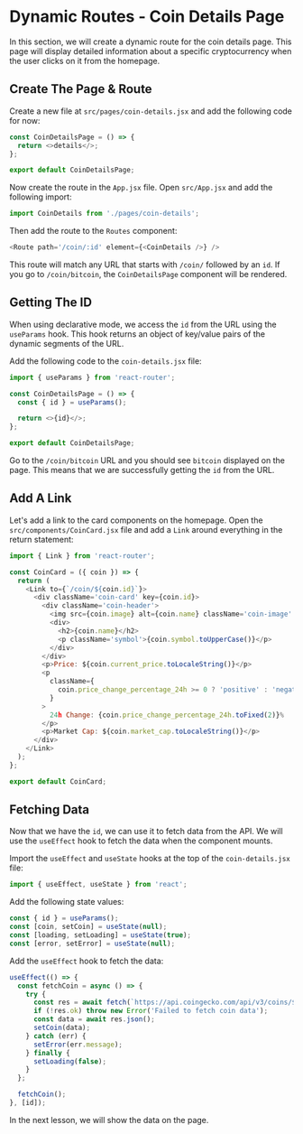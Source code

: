 # Dynamic Routes - Coin Details Page

In this section, we will create a dynamic route for the coin details page. This page will display detailed information about a specific cryptocurrency when the user clicks on it from the homepage.

## Create The Page & Route

Create a new file at `src/pages/coin-details.jsx` and add the following code for now:

```javascript
const CoinDetailsPage = () => {
  return <>details</>;
};

export default CoinDetailsPage;
```

Now create the route in the `App.jsx` file. Open `src/App.jsx` and add the following import:

```javascript
import CoinDetails from './pages/coin-details';
```

Then add the route to the `Routes` component:

```javascript
<Route path='/coin/:id' element={<CoinDetails />} />
```

This route will match any URL that starts with `/coin/` followed by an `id`.
If you go to `/coin/bitcoin`, the `CoinDetailsPage` component will be rendered.

## Getting The ID

When using declarative mode, we access the `id` from the URL using the `useParams` hook. This hook returns an object of key/value pairs of the dynamic segments of the URL.

Add the following code to the `coin-details.jsx` file:

```javascript
import { useParams } from 'react-router';

const CoinDetailsPage = () => {
  const { id } = useParams();

  return <>{id}</>;
};

export default CoinDetailsPage;
```

Go to the `/coin/bitcoin` URL and you should see `bitcoin` displayed on the page. This means that we are successfully getting the `id` from the URL.

## Add A Link

Let's add a link to the card components on the homepage. Open the `src/components/CoinCard.jsx` file and add a `Link` around everything in the return statement:

```javascript
import { Link } from 'react-router';

const CoinCard = ({ coin }) => {
  return (
    <Link to={`/coin/${coin.id}`}>
      <div className='coin-card' key={coin.id}>
        <div className='coin-header'>
          <img src={coin.image} alt={coin.name} className='coin-image' />
          <div>
            <h2>{coin.name}</h2>
            <p className='symbol'>{coin.symbol.toUpperCase()}</p>
          </div>
        </div>
        <p>Price: ${coin.current_price.toLocaleString()}</p>
        <p
          className={
            coin.price_change_percentage_24h >= 0 ? 'positive' : 'negative'
          }
        >
          24h Change: {coin.price_change_percentage_24h.toFixed(2)}%
        </p>
        <p>Market Cap: ${coin.market_cap.toLocaleString()}</p>
      </div>
    </Link>
  );
};

export default CoinCard;
```

## Fetching Data

Now that we have the `id`, we can use it to fetch data from the API. We will use the `useEffect` hook to fetch the data when the component mounts.

Import the `useEffect` and `useState` hooks at the top of the `coin-details.jsx` file:

```javascript
import { useEffect, useState } from 'react';
```

Add the following state values:

```javascript
const { id } = useParams();
const [coin, setCoin] = useState(null);
const [loading, setLoading] = useState(true);
const [error, setError] = useState(null);
```

Add the `useEffect` hook to fetch the data:

```javascript
useEffect(() => {
  const fetchCoin = async () => {
    try {
      const res = await fetch(`https://api.coingecko.com/api/v3/coins/${id}`);
      if (!res.ok) throw new Error('Failed to fetch coin data');
      const data = await res.json();
      setCoin(data);
    } catch (err) {
      setError(err.message);
    } finally {
      setLoading(false);
    }
  };

  fetchCoin();
}, [id]);
```

In the next lesson, we will show the data on the page.